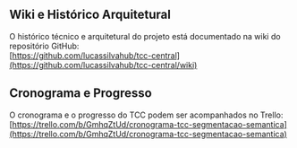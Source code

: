 ## Wiki e Histórico Arquitetural  
O histórico técnico e arquitetural do projeto está documentado na wiki do repositório GitHub:  
[https://github.com/lucassilvahub/tcc-central](https://github.com/lucassilvahub/tcc-central/wiki)  

## Cronograma e Progresso  
O cronograma e o progresso do TCC podem ser acompanhados no Trello:  
[https://trello.com/b/GmhqZtUd/cronograma-tcc-segmentacao-semantica](https://trello.com/b/GmhqZtUd/cronograma-tcc-segmentacao-semantica)
